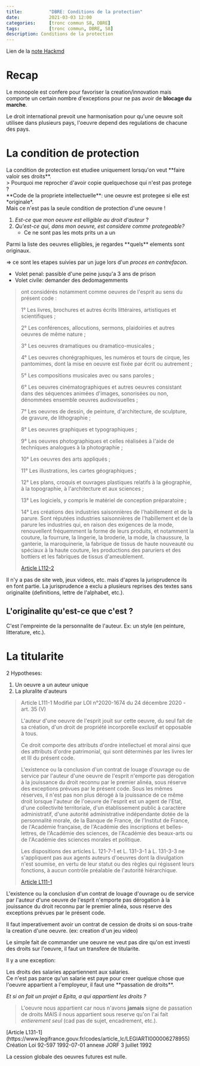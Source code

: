 ```yaml
---
title:          "DBRE: Conditions de la protection"
date:           2021-03-03 12:00
categories:     [tronc commun S8, DBRE]
tags:           [tronc commun, DBRE, S8]
description: Conditions de la protection
---
```

Lien de la [note Hackmd](https://hackmd.io/@lemasymasa/SJKX-y6Md)

# Recap
Le monopole est confere pour favoriser la creation/innovation mais comporte un certain nombre d'exceptions pour ne pas avoir de **blocage du marche**.

Le droit international prevoit une harmonisation pour qu'une oeuvre soit utilisee dans plusieurs pays, l'oeuvre depend des regulations de chacune des pays.

# La condition de protection
<div class="alert alert-info" role="alert" markdown="1">
La condition de protection est etudiee uniquement lorsqu'on veut **faire valoir ses droits**.
</div>
> Pourquoi me reprocher d'avoir copie quelquechose qui n'est pas protege ?

<div class="alert alert-danger" role="alert" markdown="1">
**Code de la propriete intellectuelle**: une oeuvre est protegee si elle est *originale*.
</div>
<div class="alert alert-warning" role="alert" markdown="1">
Mais ce n'est pas la seule condition de protection d'une oeuvre !
</div>

1. *Est-ce que mon oeuvre est elligible au droit d'auteur* ?
2. *Qu'est-ce qui, dans mon oeuvre, est considere comme protegeable?*
    - Ce ne sont pas les mots prits un a un

<div class="alert alert-success" role="alert" markdown="1">
Parmi la liste des oeuvres elligibles, je regardes **quels** elements sont originaux.
</div>

$\Rightarrow$ ce sont les etapes suivies par un juge lors d'un *proces en contrefacon*.
- Volet penal: passible d'une peine jusqu'a 3 ans de prison
- Volet civile: demander des dedomagemments

> ont considérés notamment comme oeuvres de l'esprit au sens du présent code : 
> 
> 1° Les livres, brochures et autres écrits littéraires, artistiques et scientifiques ;
> 
> 2° Les conférences, allocutions, sermons, plaidoiries et autres oeuvres de même nature ;
> 
> 3° Les oeuvres dramatiques ou dramatico-musicales ;
> 
> 4° Les oeuvres chorégraphiques, les numéros et tours de cirque, les pantomimes, dont la mise en oeuvre est fixée par écrit ou autrement ;
> 
> 5° Les compositions musicales avec ou sans paroles ;
> 
> 6° Les oeuvres cinématographiques et autres oeuvres consistant dans des séquences animées d'images, sonorisées ou non, dénommées ensemble oeuvres audiovisuelles ;
> 
> 7° Les oeuvres de dessin, de peinture, d'architecture, de sculpture, de gravure, de lithographie ;
> 
> 8° Les oeuvres graphiques et typographiques ;
> 
> 9° Les oeuvres photographiques et celles réalisées à l'aide de techniques analogues à la photographie ;
> 
> 10° Les oeuvres des arts appliqués ;
> 
> 11° Les illustrations, les cartes géographiques ;
> 
> 12° Les plans, croquis et ouvrages plastiques relatifs à la géographie, à la topographie, à l'architecture et aux sciences ;
> 
> 13° Les logiciels, y compris le matériel de conception préparatoire ;
> 
> 14° Les créations des industries saisonnières de l'habillement et de la parure. Sont réputées industries saisonnières de l'habillement et de la parure les industries qui, en raison des exigences de la mode, renouvellent fréquemment la forme de leurs produits, et notamment la couture, la fourrure, la lingerie, la broderie, la mode, la chaussure, la ganterie, la maroquinerie, la fabrique de tissus de haute nouveauté ou spéciaux à la haute couture, les productions des paruriers et des bottiers et les fabriques de tissus d'ameublement.
> 
> [Article L112-2](https://www.legifrance.gouv.fr/codes/article_lc/LEGIARTI000006278875)

<div class="alert alert-warning" role="alert" markdown="1">
Il n'y a pas de site web, jeux videos, etc. mais d'apres la jurisprudence ils en font partie. La jurisprudence a exclu a plusieurs reprises des textes sans originalite (definitions, lettre de l'alphabet, etc.).
</div>

## L'originalite qu'est-ce que c'est ?
<div class="alert alert-info" role="alert" markdown="1">
C'est l'empreinte de la personnalite de l'auteur. Ex: un style (en peinture, litterature, etc.).
</div>

# La titularite
2 Hypotheses:
1. Un oeuvre a un auteur unique
2. La pluralite d'auteurs

> Article L111-1
Modifié par LOI n°2020-1674 du 24 décembre 2020 - art. 35 (V)
>
>L'auteur d'une oeuvre de l'esprit jouit sur cette oeuvre, du seul fait de sa création, d'un droit de propriété incorporelle exclusif et opposable à tous.
>
>Ce droit comporte des attributs d'ordre intellectuel et moral ainsi que des attributs d'ordre patrimonial, qui sont déterminés par les livres Ier et III du présent code.
>
>L'existence ou la conclusion d'un contrat de louage d'ouvrage ou de service par l'auteur d'une oeuvre de l'esprit n'emporte pas dérogation à la jouissance du droit reconnu par le premier alinéa, sous réserve des exceptions prévues par le présent code. Sous les mêmes réserves, il n'est pas non plus dérogé à la jouissance de ce même droit lorsque l'auteur de l'oeuvre de l'esprit est un agent de l'Etat, d'une collectivité territoriale, d'un établissement public à caractère administratif, d'une autorité administrative indépendante dotée de la personnalité morale, de la Banque de France, de l'Institut de France, de l'Académie française, de l'Académie des inscriptions et belles-lettres, de l'Académie des sciences, de l'Académie des beaux-arts ou de l'Académie des sciences morales et politique.
>
>Les dispositions des articles L. 121-7-1 et L. 131-3-1 à L. 131-3-3 ne s'appliquent pas aux agents auteurs d'oeuvres dont la divulgation n'est soumise, en vertu de leur statut ou des règles qui régissent leurs fonctions, à aucun contrôle préalable de l'autorité hiérarchique.
>
> [Article L111-1](https://www.legifrance.gouv.fr/codes/article_lc/LEGIARTI000042814694)

<div class="alert alert-danger" role="alert" markdown="1">
L'existence ou la conclusion d'un contrat de louage d'ouvrage ou de service par l'auteur d'une oeuvre de l'esprit n'emporte pas dérogation à la jouissance du droit reconnu par le premier alinéa, sous réserve des exceptions prévues par le présent code.
</div>

Il faut imperativement avoir un contrat de cession de droits si on sous-traite la creation d'une oeuvre. (ex: creation d'un jeu video)

<div class="alert alert-warning" role="alert" markdown="1">
Le simple fait de commander une oeuvre ne veut pas dire qu'on est investi des droits sur l'oeuvre, il faut un transfere de titularite.
</div>

Il y a une exception:
<div class="alert alert-info" role="alert" markdown="1">
Les droits des salaries appartiennent aux salaries.
</div>
Ce n'est pas parce qu'un salarie est paye pour creer quelque chose que l'oeuvre appartient a l'employeur, il faut une **passation de droits**.

*Et si on fait un projet a Epita, a qui appartient les droits ?*
> L'oeuvre nous appartient car nous n'avons **jamais** signe de passation de droits MAIS il nous appartient sous reserve qu'on l'ai fait *entierement seul* (cad pas de sujet, encadrement, etc.).

<div class="alert alert-danger" role="alert" markdown="1">
[Article L131-1](https://www.legifrance.gouv.fr/codes/article_lc/LEGIARTI000006278955)
Création Loi 92-597 1992-07-01 annexe JORF 3 juillet 1992

La cession globale des oeuvres futures est nulle.
</div>